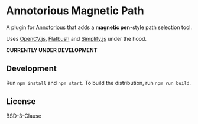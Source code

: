# Annotorious Magnetic Path

A plugin for [Annotorious](https://annotorious.com) that adds a __magnetic pen__-style path selection tool. 

Uses [OpenCV.js](https://docs.opencv.org/4.5.5/d5/d10/tutorial_js_root.html), [Flatbush](https://github.com/mourner/flatbush) 
and [Simplify.js](https://github.com/mourner/simplify-js/) under the hood.

__CURRENTLY UNDER DEVELOPMENT__

## Development

Run `npm install` and `npm start`. To build the distribution, run `npm run build`.

## License

BSD-3-Clause

